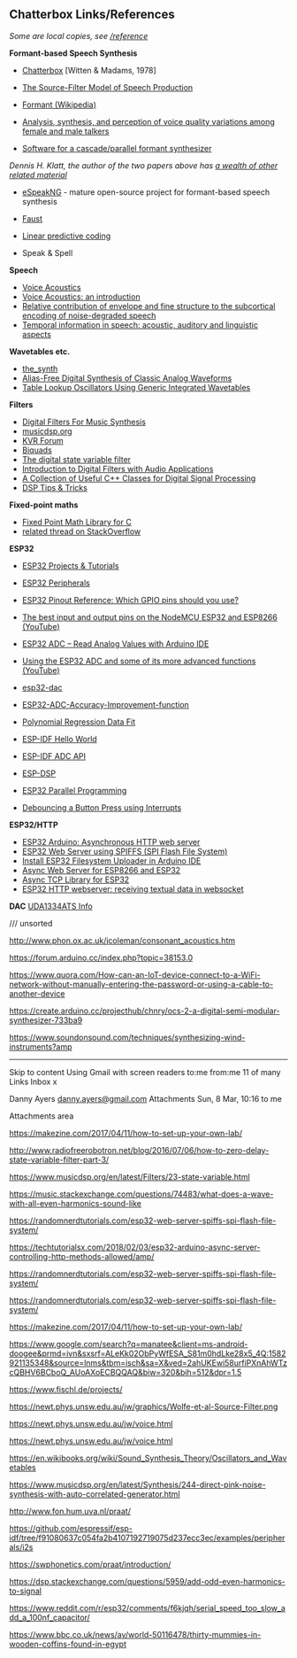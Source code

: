 ## Chatterbox Links/References

*Some are local copies, see [/reference](https://github.com/danja/chatterbox/tree/master/reference)*

**Formant-based Speech Synthesis**
* [Chatterbox](https://github.com/danja/chatterbox/blob/master/reference/Chatterbox-1976.pdf)  [Witten & Madams, 1978]

* [The Source-Filter Model of Speech Production](http://www.phon.ox.ac.uk/jcoleman/source_filter.htm)
* [Formant (Wikipedia)](https://en.wikipedia.org/wiki/Formant)
* [Analysis, synthesis, and perception of voice quality variations among female and male talkers](http://www.fon.hum.uva.nl/david/ma_ssp/doc/Klatt-1990-JAS000820.pdf)
* [Software for a cascade/parallel formant synthesizer](http://www.fon.hum.uva.nl/david/ma_ssp/doc/Klatt-1980-JAS000971.pdf)

*Dennis H. Klatt, the author of the two papers above has [a wealth of other related material](https://www.researchgate.net/scientific-contributions/2033647470_Dennis_H_Klatt)*

* [eSpeakNG](https://github.com/espeak-ng/espeak-ng) - mature open-source project for formant-based speech synthesis
* [Faust](https://faust.grame.fr/)

* [Linear predictive coding](https://en.wikipedia.org/wiki/Linear_predictive_coding)
* Speak & Spell

**Speech**
* [Voice Acoustics](https://newt.phys.unsw.edu.au/jw/speech.html)
* [Voice Acoustics: an introduction](https://newt.phys.unsw.edu.au/jw/voice.html)
* [Relative contribution of envelope and fine structure to the subcortical encoding of noise-degraded speech](https://asa.scitation.org/doi/10.1121/1.4965248)
* [Temporal information in speech: acoustic, auditory and linguistic aspects](https://royalsocietypublishing.org/doi/pdf/10.1098/rstb.1992.0070)

**Wavetables etc.**
* [the_synth](https://github.com/dzlonline/the_synth)
* [Alias-Free Digital Synthesis of Classic Analog Waveforms](https://ccrma.stanford.edu/~stilti/papers/blit.pdf)
* [Table Lookup Oscillators Using Generic Integrated Wavetables](http://mtg.upf.edu/node/485)

**Filters**
* [Digital Filters For Music Synthesis](https://github.com/danja/chatterbox/blob/master/reference/karmafx_digitalfilters.pdf)
* [musicdsp.org](https://www.musicdsp.org/)
* [KVR Forum](https://www.kvraudio.com/forum/)
* [Biquads](https://www.earlevel.com/main/2003/02/28/biquads/)
* [The digital state variable filter](https://www.earlevel.com/main/2003/03/02/the-digital-state-variable-filter/)
* [Introduction to Digital Filters with Audio Applications](https://ccrma.stanford.edu/~jos/filters/)
* [A Collection of Useful C++ Classes for Digital Signal Processing](https://github.com/vinniefalco/DSPFilters)
* [DSP Tips & Tricks](https://web.archive.org/web/20070427190833/http://www.cspl.umd.edu/spm/tips-n-tricks/)

**Fixed-point maths**
* [Fixed Point Math Library for C](https://sourceforge.net/p/fixedptc/)
* [related thread on StackOverflow](https://stackoverflow.com/questions/10067510/fixed-point-arithmetic-in-c-programming)

**ESP32**
* [ESP32 Projects & Tutorials](https://randomnerdtutorials.com/projects-esp32/)
* [ESP32 Peripherals](https://randomnerdtutorials.com/esp32-pinout-reference-gpios/)
* [ESP32 Pinout Reference: Which GPIO pins should you use?](https://randomnerdtutorials.com/esp32-pinout-reference-gpios/)
* [The best input and output pins on the NodeMCU ESP32 and ESP8266 (YouTube)](https://www.youtube.com/watch?v=c0tMGlJVmkw)
* [ESP32 ADC – Read Analog Values with Arduino IDE](https://randomnerdtutorials.com/esp32-adc-analog-read-arduino-ide/)
* [Using the ESP32 ADC and some of its more advanced functions (YouTube)](https://www.youtube.com/watch?v=RlKMJknsNpo)
* [esp32-dac](https://github.com/wjslager/esp32-dac)
* [ESP32-ADC-Accuracy-Improvement-function](https://github.com/G6EJD/ESP32-ADC-Accuracy-Improvement-function)
* [Polynomial Regression Data Fit](https://arachnoid.com/polysolve/)

* [ESP-IDF Hello World](https://exploreembedded.com/wiki/Hello_World_with_ESP32_Explained)
* [ESP-IDF ADC API](https://docs.espressif.com/projects/esp-idf/en/latest/api-reference/peripherals/adc.html)
* [ESP-DSP](https://github.com/espressif/esp-dsp)
* [ESP32 Parallel Programming](https://home.roboticlab.eu/en/iot-open/getting_familiar_with_your_hardware_rtu_itmo_sut/esp/esp_parallel_programming)
* [Debouncing a Button Press using Interrupts](https://www.switchdoc.com/2018/04/esp32-tutorial-debouncing-a-button-press-using-interrupts/)

**ESP32/HTTP**
* [ESP32 Arduino: Asynchronous HTTP web server](https://techtutorialsx.com/2017/12/01/esp32-arduino-asynchronous-http-webserver/)
* [ESP32 Web Server using SPIFFS (SPI Flash File System)](https://randomnerdtutorials.com/esp32-web-server-spiffs-spi-flash-file-system/)
* [Install ESP32 Filesystem Uploader in Arduino IDE](https://randomnerdtutorials.com/install-esp32-filesystem-uploader-arduino-ide/)
* [Async Web Server for ESP8266 and ESP32](https://github.com/me-no-dev/ESPAsyncWebServer)
* [Async TCP Library for ESP32](https://github.com/me-no-dev/AsyncTCP)
* [ESP32 HTTP webserver: receiving textual data in websocket](https://techtutorialsx.com/2018/08/23/esp32-http-webserver-receiving-textual-data-in-websocket/)

**DAC**
[UDA1334ATS Info](https://lcav.gitbook.io/dsp-labs/passthrough/audio-io/dac)

/// unsorted

http://www.phon.ox.ac.uk/jcoleman/consonant_acoustics.htm

https://forum.arduino.cc/index.php?topic=38153.0

https://www.quora.com/How-can-an-IoT-device-connect-to-a-WiFi-network-without-manually-entering-the-password-or-using-a-cable-to-another-device

https://create.arduino.cc/projecthub/chnry/ocs-2-a-digital-semi-modular-synthesizer-733ba9

https://www.soundonsound.com/techniques/synthesizing-wind-instruments?amp

----



Skip to content
Using Gmail with screen readers
to:me from:me 
11 of many
Links
Inbox
x

Danny Ayers <danny.ayers@gmail.com>
Attachments
Sun, 8 Mar, 10:16
to me

Attachments area

https://makezine.com/2017/04/11/how-to-set-up-your-own-lab/

http://www.radiofreerobotron.net/blog/2016/07/06/how-to-zero-delay-state-variable-filter-part-3/

https://www.musicdsp.org/en/latest/Filters/23-state-variable.html

https://music.stackexchange.com/questions/74483/what-does-a-wave-with-all-even-harmonics-sound-like

https://randomnerdtutorials.com/esp32-web-server-spiffs-spi-flash-file-system/

https://techtutorialsx.com/2018/02/03/esp32-arduino-async-server-controlling-http-methods-allowed/amp/

https://randomnerdtutorials.com/esp32-web-server-spiffs-spi-flash-file-system/

https://randomnerdtutorials.com/esp32-web-server-spiffs-spi-flash-file-system/

https://makezine.com/2017/04/11/how-to-set-up-your-own-lab/

https://www.google.com/search?q=manatee&client=ms-android-doogee&prmd=ivn&sxsrf=ALeKk02ObPyWfESA_S81m0hdLke28x5_4Q:1582921135348&source=lnms&tbm=isch&sa=X&ved=2ahUKEwi58urfiPXnAhWTzcQBHV6BCboQ_AUoAXoECBQQAQ&biw=320&bih=512&dpr=1.5

https://www.fischl.de/projects/

https://newt.phys.unsw.edu.au/jw/graphics/Wolfe-et-al-Source-Filter.png

https://newt.phys.unsw.edu.au/jw/voice.html

https://newt.phys.unsw.edu.au/jw/voice.html

https://en.wikibooks.org/wiki/Sound_Synthesis_Theory/Oscillators_and_Wavetables

https://www.musicdsp.org/en/latest/Synthesis/244-direct-pink-noise-synthesis-with-auto-correlated-generator.html

http://www.fon.hum.uva.nl/praat/

https://github.com/espressif/esp-idf/tree/f91080637c054fa2b4107192719075d237ecc3ec/examples/peripherals/i2s

https://swphonetics.com/praat/introduction/

https://dsp.stackexchange.com/questions/5959/add-odd-even-harmonics-to-signal

https://www.reddit.com/r/esp32/comments/f6kjqh/serial_speed_too_slow_add_a_100nf_capacitor/

https://www.bbc.co.uk/news/av/world-50116478/thirty-mummies-in-wooden-coffins-found-in-egypt

